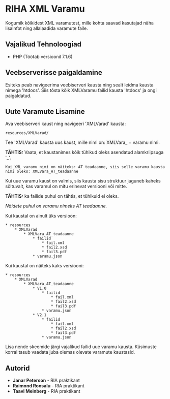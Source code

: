 # RIHA XML Varamu

Kogumik kõikidest XML varamutest, mille kohta saavad kasutajad näha lisainfot ning allalaadida varamute faile.

## Vajalikud Tehnoloogiad

- PHP (Töötab versioonil 7.1.6)

## Veebserverisse paigaldamine

Esiteks peab navigeerima veebiserveri kausta ning sealt leidma kausta nimega 'htdocs'.
Siis tõsta kõik XMLVaramu failid kausta 'htdocs' ja ongi paigaldatud.

## Uute Varamute Lisamine

Ava veebiserveri kaust ning navigeeri 'XMLVarad' kausta:

```
resources/XMLVarad/
```

Tee 'XMLVarad' kausta uus kaust, mille nimi on: XMLVara_ + varamu nimi.

**TÄHTIS:** Vaata, et kaustanimes kõik tühikud oleks asendatud alamkriipsuga '_'.

```
Kui XML varamu nimi on näiteks: AT teadaanne, siis selle varamu kausta nimi oleks: XMLVara_AT_teadaanne
```

Kui uue varamu kaust on valmis, siis kausta sisu struktuur jaguneb kaheks sõltuvalt, kas varamul on mitu erinevat versiooni või mitte.

**TÄHTIS:** ka failide puhul on tähtis, et tühikuid ei oleks.

*Näidete puhul on varamu nimeks AT teadaanne.*

Kui kaustal on ainult üks versioon:

```
* resources
    * XMLVarad
        * XMLVara_AT_teadaanne
            * failid
                * fail.xml
                * fail2.xsd
                * fail3.pdf
            * varamu.json
```

Kui kaustal on näiteks kaks versiooni:

```
* resources
    * XMLVarad
        * XMLVara_AT_teadaanne
            * V1.0
                * failid
                    * fail.xml
                    * fail2.xsd
                    * fail3.pdf
                * varamu.json
            * V2.1
                * failid
                    * fail.xml
                    * fail2.xsd
                    * fail3.pdf
                * varamu.json
```

Lisa nende skeemide järgi vajalikud failid uue varamu kausta. Küsimuste korral tasub vaadata juba olemas olevate varamute kaustasid.

## Autorid

* **Janar Peterson** - RIA praktikant
* **Raimond Roosalu** - RIA praktikant
* **Taavi Meinberg** - RIA praktikant
